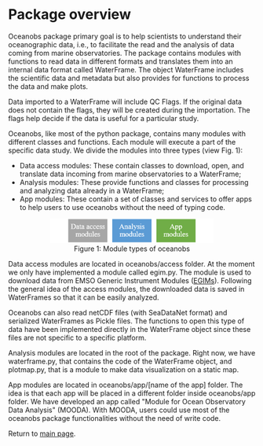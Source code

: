 # Package overview

Oceanobs package primary goal is to help scientists to understand their oceanographic data, i.e., to facilitate the read and the analysis of data coming from marine observatories. The package contains modules with functions to read data in different formats and translates them into an internal data format called WaterFrame. The object WaterFrame includes the scientific data and metadata but also provides for functions to process the data and make plots.

Data imported to a WaterFrame will include QC Flags. If the original data does not contain the flags, they will be created during the importation. The flags help decide if the data is useful for a particular study.

Oceanobs, like most of the python package, contains many modules with different classes and functions. Each module will execute a part of the specific data study. We divide the modules into three types (view Fig. 1):

* Data access modules: These contain classes to download, open, and translate data incoming from marine observatories to a WaterFrame;
* Analysis modules: These provide functions and classes for processing and analyzing data already in a WaterFrame;
* App modules: These contain a set of classes and services to offer apps to help users to use oceanobs without the need of typing code.

<center>
    <figure>
        <img src="./img/package/module_types.png" alt="Module types of oceanobs" style="height:50px">
        <figcaption> Figure 1: Module types of oceanobs </figcaption>
    </figure>
</center>   

Data access modules are located in oceanobs/access folder. At the moment we only have implemented a module called egim.py. The module is used to download data from EMSO Generic Instrument Modules ([EGIMs](http://www.emsodev.eu)). Following the general idea of the access modules, the downloaded data is saved in WaterFrames so that it can be easily analyzed.

Oceanobs can also read netCDF files (with SeaDataNet format) and serialized WaterFrames as Pickle files. The functions to open this type of data have been implemented directly in the WaterFrame object since these files are not specific to a specific platform.

Analysis modules are located in the root of the package. Right now, we have waterframe.py, that contains the code of the WaterFrame object, and plotmap.py, that is a module to make data visualization on a static map.

App modules are located in oceanobs/app/[name of the app] folder. The idea is that each app will be placed in a different folder inside oceanobs/app folder. We have developed an app called "Module for Ocean Observatory Data Analysis" (MOODA). With MOODA, users could use most of the oceanobs package functionalities without the need of write code.

Return to [main page](../README.md).
